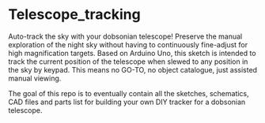 # Telescope_tracking

Auto-track the sky with your dobsonian telescope! Preserve the manual exploration of the night sky without having to continuously fine-adjust for high magnification targets. Based on Arduino Uno, this sketch is intended to track the current position of the telescope when slewed to any position in the sky by keypad. This means no GO-TO, no object catalogue, just assisted manual viewing.

The goal of this repo is to eventually contain all the sketches, schematics, CAD files and parts list for building your own DIY tracker for a dobsonian telescope.

